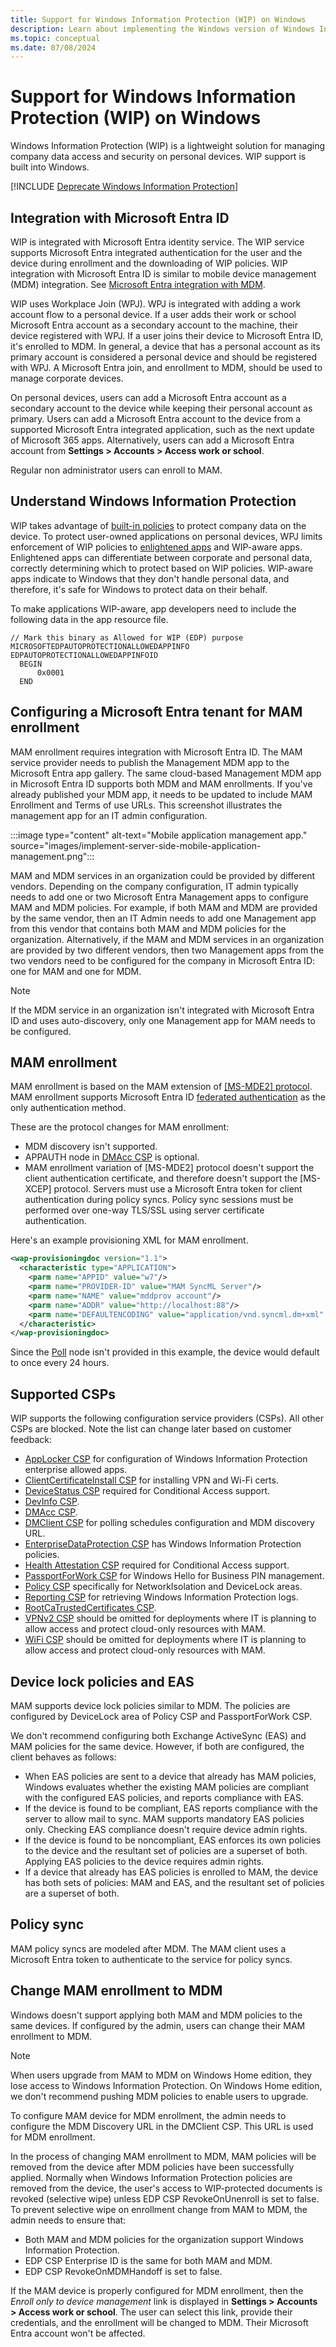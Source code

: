 ```yaml
---
title: Support for Windows Information Protection (WIP) on Windows
description: Learn about implementing the Windows version of Windows Information Protection (WIP), which is a lightweight solution for managing company data access and security on personal devices.
ms.topic: conceptual
ms.date: 07/08/2024
---
```


# Support for Windows Information Protection (WIP) on Windows

Windows Information Protection (WIP) is a lightweight solution for managing company data access and security on personal devices. WIP support is built into Windows.

[!INCLUDE [Deprecate Windows Information Protection](../security/information-protection/windows-information-protection/includes/wip-deprecation.md)]

## Integration with Microsoft Entra ID

WIP is integrated with Microsoft Entra identity service. The WIP service supports Microsoft Entra integrated authentication for the user and the device during enrollment and the downloading of WIP policies. WIP integration with Microsoft Entra ID is similar to mobile device management (MDM) integration. See [Microsoft Entra integration with MDM](azure-active-directory-integration-with-mdm.md).

WIP uses Workplace Join (WPJ). WPJ is integrated with adding a work account flow to a personal device. If a user adds their work or school Microsoft Entra account as a secondary account to the machine, their device registered with WPJ. If a user joins their device to Microsoft Entra ID, it's enrolled to MDM. In general, a device that has a personal account as its primary account is considered a personal device and should be registered with WPJ. A Microsoft Entra join, and enrollment to MDM, should be used to manage corporate devices.

On personal devices, users can add a Microsoft Entra account as a secondary account to the device while keeping their personal account as primary. Users can add a Microsoft Entra account to the device from a supported Microsoft Entra integrated application, such as the next update of Microsoft 365 apps. Alternatively, users can add a Microsoft Entra account from **Settings > Accounts > Access work or school**.

Regular non administrator users can enroll to MAM.

## Understand Windows Information Protection

WIP takes advantage of [built-in policies](/windows/security/information-protection/windows-information-protection/protect-enterprise-data-using-wip) to protect company data on the device. To protect user-owned applications on personal devices, WPJ limits enforcement of WIP policies to [enlightened apps](/windows/security/information-protection/windows-information-protection/enlightened-microsoft-apps-and-wip) and WIP-aware apps. Enlightened apps can differentiate between corporate and personal data, correctly determining which to protect based on WIP policies. WIP-aware apps indicate to Windows that they don't handle personal data, and therefore, it's safe for Windows to protect data on their behalf.

To make applications WIP-aware, app developers need to include the following data in the app resource file.

``` syntax
// Mark this binary as Allowed for WIP (EDP) purpose
MICROSOFTEDPAUTOPROTECTIONALLOWEDAPPINFO EDPAUTOPROTECTIONALLOWEDAPPINFOID
  BEGIN
      0x0001
  END
```

<a name='configuring-an-azure-ad-tenant-for-mam-enrollment'></a>

## Configuring a Microsoft Entra tenant for MAM enrollment

MAM enrollment requires integration with Microsoft Entra ID. The MAM service provider needs to publish the Management MDM app to the Microsoft Entra app gallery. The same cloud-based Management MDM app in Microsoft Entra ID supports both MDM and MAM enrollments. If you've already published your MDM app, it needs to be updated to include MAM Enrollment and Terms of use URLs. This screenshot illustrates the management app for an IT admin configuration.

:::image type="content" alt-text="Mobile application management app." source="images/implement-server-side-mobile-application-management.png":::

MAM and MDM services in an organization could be provided by different vendors. Depending on the company configuration, IT admin typically needs to add one or two Microsoft Entra Management apps to configure MAM and MDM policies. For example, if both MAM and MDM are provided by the same vendor, then an IT Admin needs to add one Management app from this vendor that contains both MAM and MDM policies for the organization. Alternatively, if the MAM and MDM services in an organization are provided by two different vendors, then two Management apps from the two vendors need to be configured for the company in Microsoft Entra ID: one for MAM and one for MDM.

> [!NOTE]
> If the MDM service in an organization isn't integrated with Microsoft Entra ID and uses auto-discovery, only one Management app for MAM needs to be configured.

## MAM enrollment

MAM enrollment is based on the MAM extension of [[MS-MDE2] protocol](/openspecs/windows_protocols/ms-mde2/4d7eadd5-3951-4f1c-8159-c39e07cbe692). MAM enrollment supports Microsoft Entra ID [federated authentication](federated-authentication-device-enrollment.md) as the only authentication method.

These are the protocol changes for MAM enrollment:

- MDM discovery isn't supported.
- APPAUTH node in [DMAcc CSP](mdm/dmacc-csp.md) is optional.
- MAM enrollment variation of [MS-MDE2] protocol doesn't support the client authentication certificate, and therefore doesn't support the [MS-XCEP] protocol. Servers must use a Microsoft Entra token for client authentication during policy syncs. Policy sync sessions must be performed over one-way TLS/SSL using server certificate authentication.

Here's an example provisioning XML for MAM enrollment.

```xml
<wap-provisioningdoc version="1.1">
  <characteristic type="APPLICATION">
    <parm name="APPID" value="w7"/>
    <parm name="PROVIDER-ID" value="MAM SyncML Server"/>
    <parm name="NAME" value="mddprov account"/>
    <parm name="ADDR" value="http://localhost:88"/>
    <parm name="DEFAULTENCODING" value="application/vnd.syncml.dm+xml" />
  </characteristic>
</wap-provisioningdoc>
```

Since the [Poll](mdm/dmclient-csp.md#deviceproviderprovideridpoll) node isn't provided in this example, the device would default to once every 24 hours.

## Supported CSPs

WIP supports the following configuration service providers (CSPs). All other CSPs are blocked. Note the list can change later based on customer feedback:

- [AppLocker CSP](mdm/applocker-csp.md) for configuration of Windows Information Protection enterprise allowed apps.
- [ClientCertificateInstall CSP](mdm/clientcertificateinstall-csp.md) for installing VPN and Wi-Fi certs.
- [DeviceStatus CSP](mdm/devicestatus-csp.md) required for Conditional Access support.
- [DevInfo CSP](mdm/devinfo-csp.md).
- [DMAcc CSP](mdm/dmacc-csp.md).
- [DMClient CSP](mdm/dmclient-csp.md) for polling schedules configuration and MDM discovery URL.
- [EnterpriseDataProtection CSP](mdm/enterprisedataprotection-csp.md) has Windows Information Protection policies.
- [Health Attestation CSP](mdm/healthattestation-csp.md) required for Conditional Access support.
- [PassportForWork CSP](mdm/passportforwork-csp.md) for Windows Hello for Business PIN management.
- [Policy CSP](mdm/policy-configuration-service-provider.md) specifically for NetworkIsolation and DeviceLock areas.
- [Reporting CSP](mdm/reporting-csp.md) for retrieving Windows Information Protection logs.
- [RootCaTrustedCertificates CSP](mdm/rootcacertificates-csp.md).
- [VPNv2 CSP](mdm/vpnv2-csp.md) should be omitted for deployments where IT is planning to allow access and protect cloud-only resources with MAM.
- [WiFi CSP](mdm/wifi-csp.md) should be omitted for deployments where IT is planning to allow access and protect cloud-only resources with MAM.

## Device lock policies and EAS

MAM supports device lock policies similar to MDM. The policies are configured by DeviceLock area of Policy CSP and PassportForWork CSP.

We don't recommend configuring both Exchange ActiveSync (EAS) and MAM policies for the same device. However, if both are configured, the client behaves as follows:

- When EAS policies are sent to a device that already has MAM policies, Windows evaluates whether the existing MAM policies are compliant with the configured EAS policies, and reports compliance with EAS.
- If the device is found to be compliant, EAS reports compliance with the server to allow mail to sync. MAM supports mandatory EAS policies only. Checking EAS compliance doesn't require device admin rights.
- If the device is found to be noncompliant, EAS enforces its own policies to the device and the resultant set of policies are a superset of both. Applying EAS policies to the device requires admin rights.
- If a device that already has EAS policies is enrolled to MAM, the device has both sets of policies: MAM and EAS, and the resultant set of policies are a superset of both.

## Policy sync

MAM policy syncs are modeled after MDM. The MAM client uses a Microsoft Entra token to authenticate to the service for policy syncs.

## Change MAM enrollment to MDM

Windows doesn't support applying both MAM and MDM policies to the same devices. If configured by the admin, users can change their MAM enrollment to MDM.

> [!NOTE]
> When users upgrade from MAM to MDM on Windows Home edition, they lose access to Windows Information Protection. On Windows Home edition, we don't recommend pushing MDM policies to enable users to upgrade.

To configure MAM device for MDM enrollment, the admin needs to configure the MDM Discovery URL in the DMClient CSP. This URL is used for MDM enrollment.

In the process of changing MAM enrollment to MDM, MAM policies will be removed from the device after MDM policies have been successfully applied. Normally when Windows Information Protection policies are removed from the device, the user's access to WIP-protected documents is revoked (selective wipe) unless EDP CSP RevokeOnUnenroll is set to false. To prevent selective wipe on enrollment change from MAM to MDM, the admin needs to ensure that:

- Both MAM and MDM policies for the organization support Windows Information Protection.
- EDP CSP Enterprise ID is the same for both MAM and MDM.
- EDP CSP RevokeOnMDMHandoff is set to false.

If the MAM device is properly configured for MDM enrollment, then the *Enroll only to device management* link is displayed in **Settings > Accounts > Access work or school**. The user can select this link, provide their credentials, and the enrollment will be changed to MDM. Their Microsoft Entra account won't be affected.
